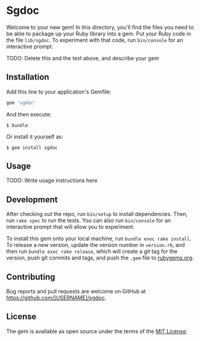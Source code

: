 # Sgdoc

Welcome to your new gem! In this directory, you'll find the files you need to be able to package up your Ruby library into a gem. Put your Ruby code in the file `lib/sgdoc`. To experiment with that code, run `bin/console` for an interactive prompt.

TODO: Delete this and the text above, and describe your gem

## Installation

Add this line to your application's Gemfile:

```ruby
gem 'sgdoc'
```

And then execute:

    $ bundle

Or install it yourself as:

    $ gem install sgdoc

## Usage

TODO: Write usage instructions here

## Development

After checking out the repo, run `bin/setup` to install dependencies. Then, run `rake spec` to run the tests. You can also run `bin/console` for an interactive prompt that will allow you to experiment.

To install this gem onto your local machine, run `bundle exec rake install`. To release a new version, update the version number in `version.rb`, and then run `bundle exec rake release`, which will create a git tag for the version, push git commits and tags, and push the `.gem` file to [rubygems.org](https://rubygems.org).

## Contributing

Bug reports and pull requests are welcome on GitHub at https://github.com/[USERNAME]/sgdoc.


## License

The gem is available as open source under the terms of the [MIT License](http://opensource.org/licenses/MIT).

